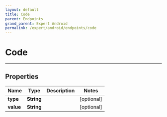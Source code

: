 ```yaml
---
layout: default
title: Code
parent: Endpoints
grand_parent: Expert Android
permalink: /expert/android/endpoints/code
---
```


# Code

---

## Properties

| Name | Type | Description | Notes
| ------------ | ------------- | ------------- | -------------
**type** | **String** |  |  [optional]
**value** | **String** |  |  [optional]



